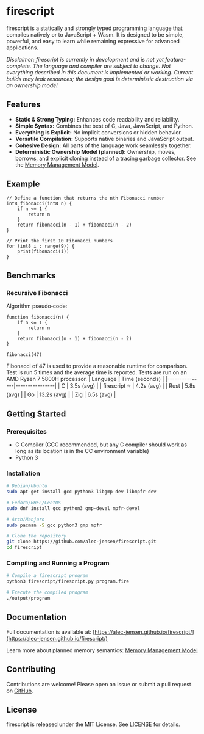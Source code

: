 # firescript

firescript is a statically and strongly typed programming language that compiles natively or to JavaScript + Wasm. It is designed to be simple, powerful, and easy to learn while remaining expressive for advanced applications.

*Disclaimer: firescript is currently in development and is not yet feature-complete. The language and compiler are subject to change. Not everything described in this document is implemented or working. Current builds may leak resources; the design goal is deterministic destruction via an ownership model.*

## Features

- **Static & Strong Typing:** Enhances code readability and reliability.
- **Simple Syntax:** Combines the best of C, Java, JavaScript, and Python.
- **Everything is Explicit:** No implicit conversions or hidden behavior.
- **Versatile Compilation:** Supports native binaries and JavaScript output.
- **Cohesive Design:** All parts of the language work seamlessly together.
- **Deterministic Ownership Model (planned):** Ownership, moves, borrows, and explicit cloning instead of a tracing garbage collector. See the [Memory Management Model](docs/reference/memory_management.md).

## Example

```firescript
// Define a function that returns the nth Fibonacci number
int8 fibonacci(int8 n) {
    if n <= 1 {
        return n
    }
    return fibonacci(n - 1) + fibonacci(n - 2)
}

// Print the first 10 Fibonacci numbers
for (int8 i : range(9)) {
    print(fibonacci(i))
}
```

## Benchmarks

### Recursive Fibonacci

Algorithm pseudo‑code:

```
function fibonacci(n) {
    if n <= 1 {
        return n
    }
    return fibonacci(n - 1) + fibonacci(n - 2)
}

fibonacci(47)
```

Fibonacci of 47 is used to provide a reasonable runtime for comparison. Test is run 5 times and the average time is reported.
Tests are run on an AMD Ryzen 7 5800H processor.
| Language      | Time (seconds) |
|---------------|----------------|
| C             | 3.5s (avg)     |
| firescript ⭐ | 4.2s (avg)     |
| Rust          | 5.8s (avg)     |
| Go            | 13.2s (avg)    |
| Zig           | 6.5s (avg)     |

## Getting Started

### Prerequisites

- C Compiler (GCC recommended, but any C compiler should work as long as its location is in the CC environment variable)
- Python 3

### Installation

```bash
# Debian/Ubuntu
sudo apt-get install gcc python3 libgmp-dev libmpfr-dev

# Fedora/RHEL/CentOS
sudo dnf install gcc python3 gmp-devel mpfr-devel

# Arch/Manjaro
sudo pacman -S gcc python3 gmp mpfr

# Clone the repository
git clone https://github.com/alec-jensen/firescript.git
cd firescript
```

### Compiling and Running a Program

```bash
# Compile a firescript program
python3 firescript/firescript.py program.fire

# Execute the compiled program
./output/program
```

## Documentation

Full documentation is available at: [https://alec-jensen.github.io/firescript/](https://alec-jensen.github.io/firescript/)

Learn more about planned memory semantics: [Memory Management Model](docs/reference/memory_management.md)

## Contributing

Contributions are welcome! Please open an issue or submit a pull request on [GitHub](https://github.com/alec-jensen/firescript).

## License

firescript is released under the MIT License. See [LICENSE](LICENSE) for details.
